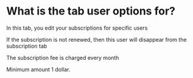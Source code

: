 # What is the tab user options for?

In this tab, you edit your subscriptions for specific users

If the subscription is not renewed, then this user will disappear from the subscription tab

The subscription fee is charged every month

Minimum amount 1 dollar.
